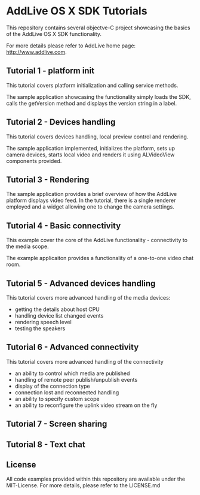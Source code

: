 # AddLive OS X SDK Tutorials

This repository contains several objectve-C project showcasing the basics
of the AddLive OS X SDK functionality.

For more details please refer to AddLive home page: http://www.addlive.com.

## Tutorial 1 - platform init

This tutorial covers platform initialization and calling service methods.

The sample application showcasing the functionality simply loads the SDK, calls 
the getVersion method and displays the version string in a label.

## Tutorial 2 - Devices handling

This tutorial covers devices handling, local preview control and rendering.

The sample application implemented, initializes the platform, sets up camera
devices, starts local video and renders it using ALVideoView components 
provided.

## Tutorial 3 - Rendering

The sample application provides a brief overview of how the AddLive platform
displays video feed. In the tutorial, there is a single renderer employed
and a widget allowing one to change the camera settings.

## Tutorial 4 - Basic connectivity

This example cover the core of the AddLive functionality - connectivity to the
media scope.

The example applicaiton provides a functionality of a one-to-one video
chat room.

## Tutorial 5 - Advanced devices handling

This tutorial covers more advanced handling of the media devices:

- getting the details about host CPU
- handling device list changed events
- rendering speech level
- testing the speakers

## Tutorial 6 - Advanced connectivity

This tutorial covers more advanced handling of the connectivity

- an ability to control which media are published
- handling of remote peer publish/unpublish events
- display of the connection type
- connection lost and reconnected handling
- an ability to specify custom scope
- an ability to reconfigure the uplink video stream on the fly

## Tutorial 7 - Screen sharing

## Tutorial 8 - Text chat


## License

All code examples provided within this repository are available under the
MIT-License. For more details, please refer to the LICENSE.md
